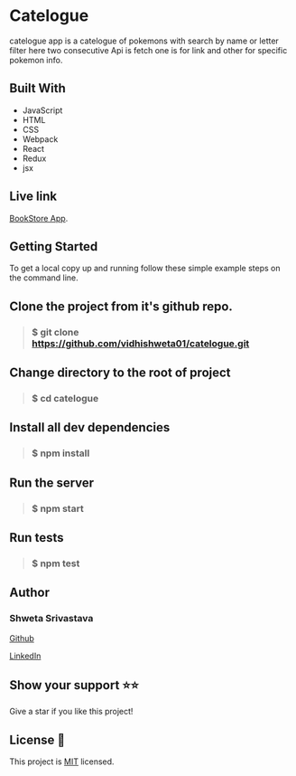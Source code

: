 # Catelogue
catelogue app is a catelogue of pokemons with search by name or letter filter here two consecutive
 Api is fetch one is for link and other for specific pokemon info.

## Built With
- JavaScript
- HTML
- CSS
- Webpack
- React
- Redux
- jsx

## Live link
 [BookStore App](https://cateloguecodeshweta.netlify.app/).

## Getting Started
To get a local copy up and running follow these simple example steps on the command line.

## Clone the project from it's github repo.

> ### $ git clone https://github.com/vidhishweta01/catelogue.git
  
## Change directory to the root of project

> ### $ cd catelogue
  
## Install all dev dependencies

> ###  $ npm install


## Run the server

> ### $ npm start 

## Run tests

> ### $ npm test

## Author

### Shweta Srivastava

[Github](https://github.com/vidhishweta01)

[LinkedIn](http://linkedin.com/in/shweta-s-15a57070)

## Show your support ⭐️⭐️

Give a star if you like this project!

## License 📝

This project is [MIT](https://www.mit.edu/~amini/LICENSE.md) licensed.

